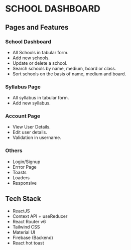 # SCHOOL DASHBOARD

## Pages and Features

### School Dashboard
* All Schools in tabular form.
* Add new schools.
* Update or delete a school.
* Search schools by name, medium, board or class.
* Sort schools on the basis of name, medium and board.

### Syllabus Page
* All syllabus in tabular form.
* Add new syllabus.

### Account Page
* View User Details.
* Edit user details.
* Validation in username.

### Others
* Login/Signup
* Errror Page
* Toasts
* Loaders
* Responsive

## Tech Stack
* ReactJS
* Context API + useReducer
* React Router v6
* Tailwind CSS
* Material UI
* Firebase (Backend)
* React hot toast